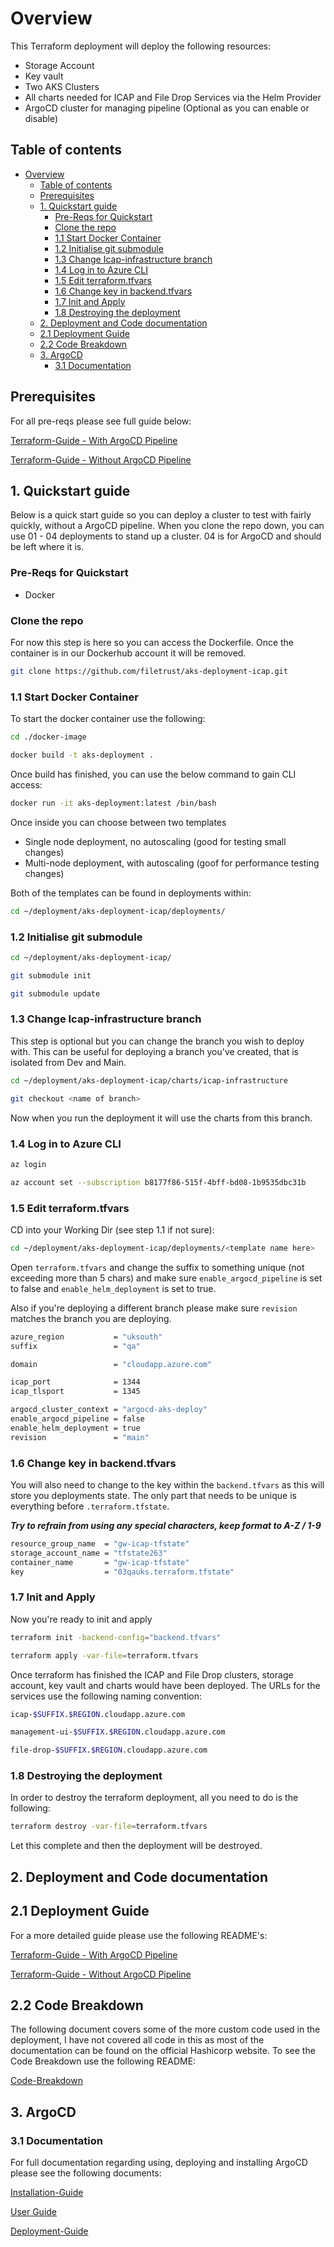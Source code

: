 # Overview

This Terraform deployment will deploy the following resources:

- Storage Account
- Key vault
- Two AKS Clusters
- All charts needed for ICAP and File Drop Services via the Helm Provider
- ArgoCD cluster for managing pipeline (Optional as you can enable or disable)

## Table of contents

- [Overview](#overview)
  - [Table of contents](#table-of-contents)
  - [Prerequisites](#prerequisites)
  - [1. Quickstart guide](#1-quickstart-guide)
    - [Pre-Reqs for Quickstart](#pre-reqs-for-quickstart)
    - [Clone the repo](#clone-the-repo)
    - [1.1 Start Docker Container](#11-start-docker-container)
    - [1.2 Initialise git submodule](#12-initialise-git-submodule)
    - [1.3 Change Icap-infrastructure branch](#13-change-icap-infrastructure-branch)
    - [1.4 Log in to Azure CLI](#14-log-in-to-azure-cli)
    - [1.5 Edit terraform.tfvars](#15-edit-terraformtfvars)
    - [1.6 Change key in backend.tfvars](#16-change-key-in-backendtfvars)
    - [1.7 Init and Apply](#17-init-and-apply)
    - [1.8 Destroying the deployment](#18-destroying-the-deployment)
  - [2. Deployment and Code documentation](#2-deployment-and-code-documentation)
  - [2.1 Deployment Guide](#21-deployment-guide)
  - [2.2 Code Breakdown](#22-code-breakdown)
  - [3. ArgoCD](#3-argocd)
    - [3.1 Documentation](#31-documentation)

## Prerequisites

For all pre-reqs please see full guide below:

[Terraform-Guide - With ArgoCD Pipeline](/documentation/Terraform/terraform-guide-with-argo.md)

[Terraform-Guide - Without ArgoCD Pipeline](/documentation/Terraform/terraform-guide-without-argo.md)

## 1. Quickstart guide

Below is a quick start guide so you can deploy a cluster to test with fairly quickly, without a ArgoCD pipeline. When you clone the repo down, you can use 01 - 04 deployments to stand up a cluster. 04 is for ArgoCD and should be left where it is.

### Pre-Reqs for Quickstart

- Docker

### Clone the repo

For now this step is here so you can access the Dockerfile. Once the container is in our Dockerhub account it will be removed.

```bash
git clone https://github.com/filetrust/aks-deployment-icap.git
```

### 1.1 Start Docker Container

To start the docker container use the following:

```bash
cd ./docker-image

docker build -t aks-deployment .
```

Once build has finished, you can use the below command to gain CLI access:

```bash
docker run -it aks-deployment:latest /bin/bash
```

Once inside you can choose between two templates

- Single node deployment, no autoscaling (good for testing small changes)
- Multi-node deployment, with autoscaling (goof for performance testing changes) 

Both of the templates can be found in deployments within:

```bash
cd ~/deployment/aks-deployment-icap/deployments/
```
### 1.2 Initialise git submodule

```bash
cd ~/deployment/aks-deployment-icap/

git submodule init

git submodule update
```

### 1.3 Change Icap-infrastructure branch

This step is optional but you can change the branch you wish to deploy with. This can be useful for deploying a branch you've created, that is isolated from Dev and Main.

```bash
cd ~/deployment/aks-deployment-icap/charts/icap-infrastructure

git checkout <name of branch>
```

Now when you run the deployment it will use the charts from this branch.

### 1.4 Log in to Azure CLI

```bash
az login

az account set --subscription b8177f86-515f-4bff-bd08-1b9535dbc31b
```

### 1.5 Edit terraform.tfvars

CD into your Working Dir (see step 1.1 if not sure):

```bash
cd ~/deployment/aks-deployment-icap/deployments/<template name here>
```

Open ```terraform.tfvars``` and change the suffix to something unique (not exceeding more than 5 chars) and make sure ```enable_argocd_pipeline``` is set to false and ```enable_helm_deployment``` is set to true.

Also if you're deploying a different branch please make sure ```revision``` matches the branch you are deploying.

```bash
azure_region           = "uksouth"
suffix                 = "qa"

domain                 = "cloudapp.azure.com"

icap_port              = 1344
icap_tlsport           = 1345

argocd_cluster_context = "argocd-aks-deploy"
enable_argocd_pipeline = false
enable_helm_deployment = true
revision               = "main"
```

### 1.6 Change key in backend.tfvars

You will also need to change to the key within the ```backend.tfvars``` as this will store you deployments state. The only part that needs to be unique is everything before ```.terraform.tfstate```.

***Try to refrain from using any special characters, keep format to A-Z / 1-9***

```bash
resource_group_name  = "gw-icap-tfstate"
storage_account_name = "tfstate263"
container_name       = "gw-icap-tfstate"
key                  = "03qauks.terraform.tfstate"
```

### 1.7 Init and Apply

Now you're ready to init and apply 

```bash
terraform init -backend-config="backend.tfvars"
```

```bash
terraform apply -var-file=terraform.tfvars
```

Once terraform has finished the ICAP and File Drop clusters, storage account, key vault and charts would have been deployed. The URLs for the services use the following naming convention:

```bash
icap-$SUFFIX.$REGION.cloudapp.azure.com

management-ui-$SUFFIX.$REGION.cloudapp.azure.com

file-drop-$SUFFIX.$REGION.cloudapp.azure.com
```

### 1.8 Destroying the deployment

In order to destroy the terraform deployment, all you need to do is the following:

```bash
terraform destroy -var-file=terraform.tfvars
```

Let this complete and then the deployment will be destroyed.

## 2. Deployment and Code documentation

## 2.1 Deployment Guide

For a more detailed guide please use the following README's:

[Terraform-Guide - With ArgoCD Pipeline](/documentation/Terraform/terraform-guide-with-argo.md)

[Terraform-Guide - Without ArgoCD Pipeline](/documentation/Terraform/terraform-guide-without-argo.md)


## 2.2 Code Breakdown

The following document covers some of the more custom code used in the deployment, I have not covered all code in this as most of the documentation can be found on the official Hashicorp website. To see the Code Breakdown use the following README:

[Code-Breakdown](/documentation/Terraform/code-breakdown.md)

## 3. ArgoCD

### 3.1 Documentation

For full documentation regarding using, deploying and installing ArgoCD please see the following documents:

[Installation-Guide](/documentation/Argocd/installation-guide.md)

[User Guide](documentation/Argocd/user-guide.md)

[Deployment-Guide](/documentation/Argocd/deployment-guide.md)

